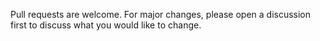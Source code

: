 Pull requests are welcome. For major changes, please open a discussion first to discuss what you would like to change.
